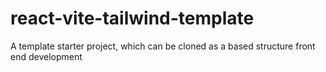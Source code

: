 # react-vite-tailwind-template
A template starter project, which can be cloned as a based structure front end development
